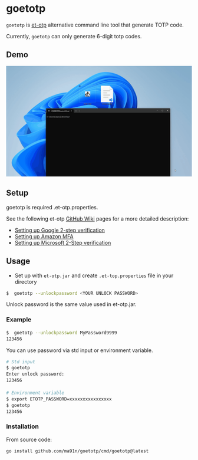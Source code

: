 # goetotp

`goetotp` is [et-otp](http://ecki.github.io/et-otp/) alternative command line tool that generate TOTP code.

Currently, `goetotp` can only generate 6-digit totp codes.

## Demo

![demo](docs/goetotp_demo.gif)

## Setup

goetotp is required .et-otp.properties.

See the following et-otp [GitHub Wiki](https://github.com/ecki/et-otp/wiki) pages for a more detailed description:

* [Setting up Google 2-step verification](https://github.com/ecki/et-otp/wiki/Setting%20up%20Google%202-step%20verification)
* [Setting up Amazon MFA](https://github.com/ecki/et-otp/wiki/Setting%20up%20Amazon%20MFA)
* [Setting up Microsoft 2-Step verification](https://github.com/ecki/et-otp/wiki/Setting%20up%20Microsoft%202-Step%20verification)

## Usage

* Set up with `et-otp.jar` and create `.et-top.properties` file in your directory

```sh
$  goetotp --unlockpassword <YOUR UNLOCK PASSWORD>
```

Unlock password is the same value used in et-otp.jar.

### Example

```sh
$  goetotp --unlockpassword MyPassword9999
123456
```

You can use password via std input or environment variable.

```sh
# Std input
$ goetotp
Enter unlock password: 
123456

# Environment variable
$ export ETOTP_PASSWORD=xxxxxxxxxxxxxxxx
$ goetotp
123456
```

### Installation

From source code:

```sh
go install github.com/ma91n/goetotp/cmd/goetotp@latest
```
